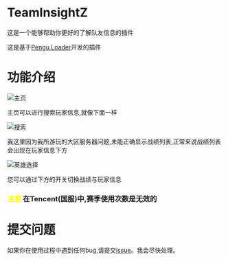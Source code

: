 # TeamInsightZ

这是一个能够帮助你更好的了解队友信息的插件

这是基于[Pengu Loader](https://pengu.lol)开发的插件

# 功能介绍
![主页](https://github.com/LightningSw/TeamInsightZ/info/home.png "主页预览图")

主页可以进行搜索玩家信息,就像下面一样

![搜索](https://github.com/LightningSw/TeamInsightZ/info/search.png "搜索结果")

我这里因为我所游玩的大区服务器问题,未能正确显示战绩列表,正常来说战绩列表会出现在玩家信息下方

![英雄选择](https://github.com/LightningSw/TeamInsightZ/info/champselect.png "英雄选择界面")

您可以通过下方的开关切换战绩与玩家信息

### <span style="color:yellow;">注意</span> 在Tencent(国服)中,赛季使用次数是无效的

# 提交问题
如果你在使用过程中遇到任何bug,请提交[issue](https://github.com/LightningSw/TeamInsightZ/issues)。我会尽快处理。
